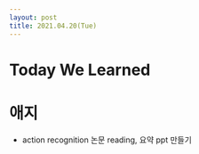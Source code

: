 ```yaml
---
layout: post
title: 2021.04.20(Tue)
---
```


# Today We Learned

# 애지

- action recognition 논문 reading, 요약 ppt 만들기
